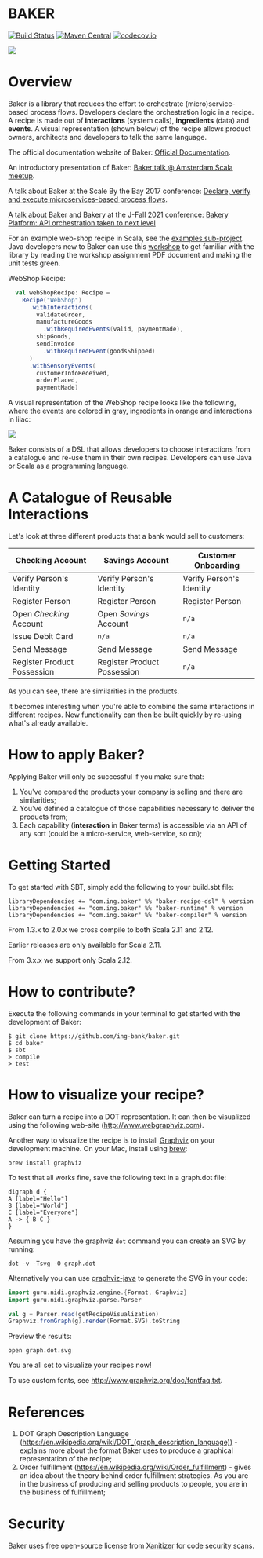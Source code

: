 # BAKER

[![Build Status](https://api.travis-ci.org/ing-bank/baker.png?branch=master)](https://travis-ci.org/ing-bank/baker)
[![Maven Central](https://img.shields.io/maven-metadata/v/http/central.maven.org/maven2/com/ing/baker/baker-runtime_2.12/maven-metadata.xml.svg)](https://maven-badges.herokuapp.com/maven-central/com.ing.baker/baker-runtime_2.12)
[![codecov.io](http://codecov.io/github/ing-bank/baker/coverage.svg?branch=master)](https://codecov.io/gh/ing-bank/baker?branch=master)

![](baker-logo.png)

# Overview

Baker is a library that reduces the effort to orchestrate (micro)service-based process flows.
Developers declare the orchestration logic in a recipe.
A recipe is made out of **interactions** (system calls), **ingredients** (data) and **events**.
A visual representation (shown below) of the recipe allows product owners, architects and developers to talk the same language.

The official documentation website of Baker: [Official Documentation](https://ing-bank.github.io/baker/).

An introductory presentation of Baker: [Baker talk @ Amsterdam.Scala meetup](https://www.slideshare.net/BekirOguz/designing-process-flows-with-baker).

A talk about Baker at the Scale By the Bay 2017 conference: [Declare, verify and execute microservices-based process flows](https://www.youtube.com/watch?v=0bWQwUmeXHU).

A talk about Baker and Bakery at the J-Fall 2021 conference: [Bakery Platform: API orchestration taken to next level](https://www.youtube.com/watch?v=U4aCUT9zIFk)

For an example web-shop recipe in Scala, see the [examples sub-project](examples/baker-example/src/main/scala/webshop/webservice).
Java developers new to Baker can use this [workshop](https://github.com/nikolakasev/workshop-baker) to get familiar with the library by reading the workshop assignment PDF document and making the unit tests green.

WebShop Recipe:
```scala
  val webShopRecipe: Recipe =
    Recipe("WebShop")
      .withInteractions(
        validateOrder,
        manufactureGoods
          .withRequiredEvents(valid, paymentMade),
        shipGoods,
        sendInvoice
          .withRequiredEvent(goodsShipped)
      )
      .withSensoryEvents(
        customerInfoReceived,
        orderPlaced,
        paymentMade)
```
A visual representation of the WebShop recipe looks like the following, where the events are colored in gray, ingredients in orange and interactions in lilac:

![](docs/images/webshop.svg)


Baker consists of a DSL that allows developers to choose interactions from a catalogue and re-use them in their own recipes.
Developers can use Java or Scala as a programming language. 

# A Catalogue of Reusable Interactions
Let's look at three different products that a bank would sell to customers:

Checking Account | Savings Account | Customer Onboarding
--- | --- | ---
Verify Person's Identity | Verify Person's Identity | Verify Person's Identity
Register Person | Register Person | Register Person
Open *Checking* Account | Open *Savings* Account | `n/a`
Issue Debit Card | `n/a` | `n/a`
Send Message | Send Message | Send Message
Register Product Possession | Register Product Possession | `n/a`

As you can see, there are similarities in the products.

It becomes interesting when you're able to combine the same interactions in different recipes. New functionality can then be built quickly by re-using what's already available.

# How to apply Baker?
Applying Baker will only be successful if you make sure that:
1. You've compared the products your company is selling and there are similarities;
2. You've defined a catalogue of those capabilities necessary to deliver the products from;
3. Each capability (**interaction** in Baker terms) is accessible via an API of any sort (could be a micro-service, web-service, so on);

# Getting Started

To get started with SBT, simply add the following to your build.sbt file:

```
libraryDependencies += "com.ing.baker" %% "baker-recipe-dsl" % version
libraryDependencies += "com.ing.baker" %% "baker-runtime" % version
libraryDependencies += "com.ing.baker" %% "baker-compiler" % version
```

From 1.3.x to 2.0.x we cross compile to both Scala 2.11 and 2.12. 

Earlier releases are only available for Scala 2.11.

From 3.x.x we support only Scala 2.12.

# How to contribute?

Execute the following commands in your terminal to get started with the development of Baker:

```
$ git clone https://github.com/ing-bank/baker.git
$ cd baker
$ sbt
> compile
> test
```

# How to visualize your recipe?
Baker can turn a recipe into a DOT representation. It can then be visualized using the following web-site (http://www.webgraphviz.com).

Another way to visualize the recipe is to install [Graphviz](http://www.graphviz.org) on your development machine. On your Mac, install using [brew](https://brew.sh):

```
brew install graphviz
```

To test that all works fine, save the following text in a graph.dot file:

```
digraph d {
A [label="Hello"]
B [label="World"]
C [label="Everyone"]
A -> { B C }
}
```

Assuming you have the graphviz `dot` command you can create an SVG by running:

```
dot -v -Tsvg -O graph.dot
```

Alternatively you can use [graphviz-java](https://github.com/nidi3/graphviz-java) to generate the SVG in your code:

```scala
import guru.nidi.graphviz.engine.{Format, Graphviz}
import guru.nidi.graphviz.parse.Parser

val g = Parser.read(getRecipeVisualization)
Graphviz.fromGraph(g).render(Format.SVG).toString
```


Preview the results:

```
open graph.dot.svg
```

You are all set to visualize your recipes now!

To use custom fonts, see <http://www.graphviz.org/doc/fontfaq.txt>.

# References
1. DOT Graph Description Language (https://en.wikipedia.org/wiki/DOT_(graph_description_language)) - explains more about the format Baker uses to produce a graphical representation of the recipe;
2. Order fulfillment (https://en.wikipedia.org/wiki/Order_fulfillment) - gives an idea about the theory behind order fulfillment strategies. As you are in the business of producing and selling products to people, you are in the business of fulfillment;

# Security
Baker uses free open-source license from [Xanitizer](https://www.xanitizer.com/xanitizer) for code security scans.
